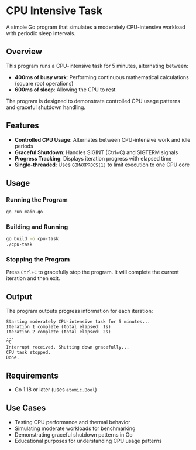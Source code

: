 # CPU Intensive Task

A simple Go program that simulates a moderately CPU-intensive workload with periodic sleep intervals.

## Overview

This program runs a CPU-intensive task for 5 minutes, alternating between:
- **400ms of busy work**: Performing continuous mathematical calculations (square root operations)
- **600ms of sleep**: Allowing the CPU to rest

The program is designed to demonstrate controlled CPU usage patterns and graceful shutdown handling.

## Features

- **Controlled CPU Usage**: Alternates between CPU-intensive work and idle periods
- **Graceful Shutdown**: Handles SIGINT (Ctrl+C) and SIGTERM signals
- **Progress Tracking**: Displays iteration progress with elapsed time
- **Single-threaded**: Uses `GOMAXPROCS(1)` to limit execution to one CPU core

## Usage

### Running the Program

```bash
go run main.go
```

### Building and Running

```bash
go build -o cpu-task
./cpu-task
```

### Stopping the Program

Press `Ctrl+C` to gracefully stop the program. It will complete the current iteration and then exit.

## Output

The program outputs progress information for each iteration:

```
Starting moderately CPU-intensive task for 5 minutes...
Iteration 1 complete (total elapsed: 1s)
Iteration 2 complete (total elapsed: 2s)
...
^C
Interrupt received. Shutting down gracefully...
CPU task stopped.
Done.
```

## Requirements

- Go 1.18 or later (uses `atomic.Bool`)

## Use Cases

- Testing CPU performance and thermal behavior
- Simulating moderate workloads for benchmarking
- Demonstrating graceful shutdown patterns in Go
- Educational purposes for understanding CPU usage patterns

